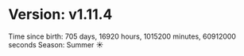 # Version: v1.11.4
Time since birth: 705 days, 16920 hours, 1015200 minutes, 60912000 seconds
Season: Summer ☀️
